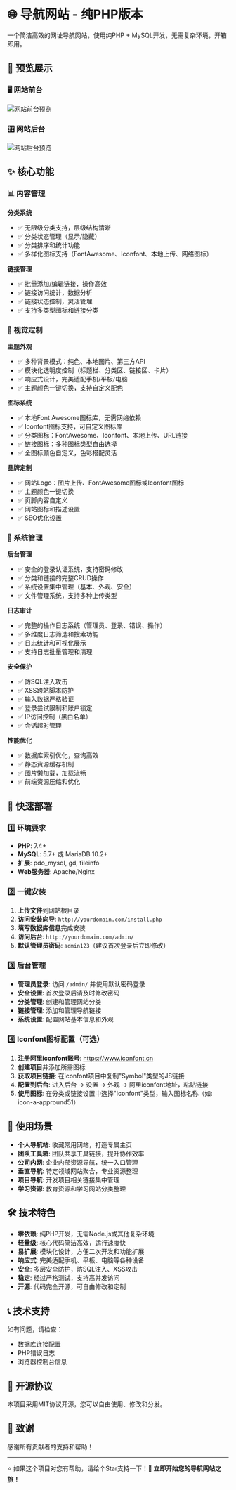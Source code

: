 # 🌐 导航网站 - 纯PHP版本

一个简洁高效的网址导航网站，使用纯PHP + MySQL开发，无需复杂环境，开箱即用。

## 👀 预览展示

### 🖥️ 网站前台
![网站前台预览](preview1.webp)

### 🎛️ 网站后台
![网站后台预览](preview2.webp)


## ✨ 核心功能

### 📊 内容管理
**分类系统**
- ✅ 无限级分类支持，层级结构清晰
- ✅ 分类状态管理（显示/隐藏）
- ✅ 分类排序和统计功能
- ✅ 多样化图标支持（FontAwesome、Iconfont、本地上传、网络图标）

**链接管理**
- ✅ 批量添加/编辑链接，操作高效
- ✅ 链接访问统计，数据分析
- ✅ 链接状态控制，灵活管理
- ✅ 支持多类型图标和链接分类

### 🎨 视觉定制
**主题外观**
- ✅ 多种背景模式：纯色、本地图片、第三方API
- ✅ 模块化透明度控制（标题栏、分类区、链接区、卡片）
- ✅ 响应式设计，完美适配手机/平板/电脑
- ✅ 主题颜色一键切换，支持自定义配色

**图标系统**
- ✅ 本地Font Awesome图标库，无需网络依赖
- ✅ Iconfont图标支持，可自定义图标库
- ✅ 分类图标：FontAwesome、Iconfont、本地上传、URL链接
- ✅ 链接图标：多种图标类型自由选择
- ✅ 全图标颜色自定义，色彩搭配灵活

**品牌定制**
- ✅ 网站Logo：图片上传、FontAwesome图标或Iconfont图标
- ✅ 主题颜色一键切换
- ✅ 页脚内容自定义
- ✅ 网站图标和描述设置
- ✅ SEO优化设置

### 🔐 系统管理
**后台管理**
- ✅ 安全的登录认证系统，支持密码修改
- ✅ 分类和链接的完整CRUD操作
- ✅ 系统设置集中管理（基本、外观、安全）
- ✅ 文件管理系统，支持多种上传类型

**日志审计**
- ✅ 完整的操作日志系统（管理员、登录、错误、操作）
- ✅ 多维度日志筛选和搜索功能
- ✅ 日志统计和可视化展示
- ✅ 支持日志批量管理和清理

**安全保护**
- ✅ 防SQL注入攻击
- ✅ XSS跨站脚本防护
- ✅ 输入数据严格验证
- ✅ 登录尝试限制和账户锁定
- ✅ IP访问控制（黑白名单）
- ✅ 会话超时管理

**性能优化**
- ✅ 数据库索引优化，查询高效
- ✅ 静态资源缓存机制
- ✅ 图片懒加载，加载流畅
- ✅ 前端资源压缩和优化

## 🚀 快速部署

### 1️⃣ 环境要求
- **PHP**: 7.4+
- **MySQL**: 5.7+ 或 MariaDB 10.2+
- **扩展**: pdo_mysql, gd, fileinfo
- **Web服务器**: Apache/Nginx

### 2️⃣ 一键安装
1. **上传文件**到网站根目录
2. **访问安装向导**: `http://yourdomain.com/install.php`
3. **填写数据库信息**完成安装
4. **访问后台**: `http://yourdomain.com/admin/`
5. **默认管理员密码**: `admin123`（建议首次登录后立即修改）


### 3️⃣ 后台管理
- **管理员登录**: 访问 `/admin/` 并使用默认密码登录
- **安全设置**: 首次登录后请及时修改密码
- **分类管理**: 创建和管理网站分类
- **链接管理**: 添加和管理导航链接
- **系统设置**: 配置网站基本信息和外观

### 4️⃣ Iconfont图标配置（可选）
1. **注册阿里iconfont账号**: https://www.iconfont.cn
2. **创建项目**并添加所需图标
3. **获取项目链接**: 在iconfont项目中复制"Symbol"类型的JS链接
4. **配置到后台**: 进入后台 → 设置 → 外观 → 阿里iconfont地址，粘贴链接
5. **使用图标**: 在分类或链接设置中选择"Iconfont"类型，输入图标名称（如: icon-a-appround51）


## 🎯 使用场景

- **个人导航站**: 收藏常用网站，打造专属主页
- **团队工具箱**: 团队共享工具链接，提升协作效率
- **公司内网**: 企业内部资源导航，统一入口管理
- **垂直导航**: 特定领域网站聚合，专业资源整理
- **项目导航**: 开发项目相关链接集中管理
- **学习资源**: 教育资源和学习网站分类整理

## 🛠️ 技术特色

- **零依赖**: 纯PHP开发，无需Node.js或其他复杂环境
- **轻量级**: 核心代码简洁高效，运行速度快
- **易扩展**: 模块化设计，方便二次开发和功能扩展
- **响应式**: 完美适配手机、平板、电脑等各种设备
- **安全**: 多层安全防护，防SQL注入、XSS攻击
- **稳定**: 经过严格测试，支持高并发访问
- **开源**: 代码完全开源，可自由修改和定制

## 📞 技术支持

如有问题，请检查：
- 数据库连接配置
- PHP错误日志
- 浏览器控制台信息

## 📄 开源协议

本项目采用MIT协议开源，您可以自由使用、修改和分发。

## 🙏 致谢

感谢所有贡献者的支持和帮助！

---

⭐ 如果这个项目对您有帮助，请给个Star支持一下！**🌟 立即开始您的导航网站之旅！**